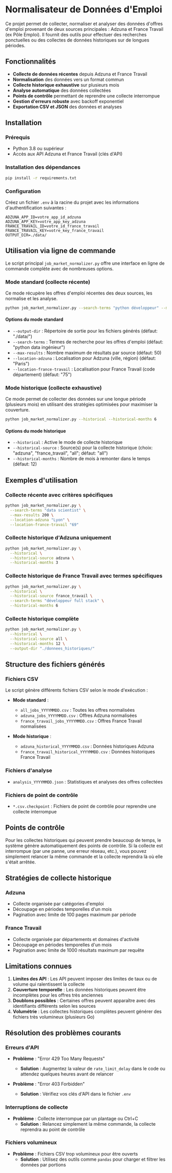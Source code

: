 # Normalisateur de Données d'Emploi

Ce projet permet de collecter, normaliser et analyser des données d'offres d'emploi provenant de deux sources principales : Adzuna et France Travail (ex Pôle Emploi). Il fournit des outils pour effectuer des recherches ponctuelles ou des collectes de données historiques sur de longues périodes.

## Fonctionnalités

- **Collecte de données récentes** depuis Adzuna et France Travail
- **Normalisation** des données vers un format commun
- **Collecte historique exhaustive** sur plusieurs mois
- **Analyse automatique** des données collectées
- **Points de contrôle** permettant de reprendre une collecte interrompue
- **Gestion d'erreurs robuste** avec backoff exponentiel
- **Exportation CSV et JSON** des données et analyses

## Installation

### Prérequis

- Python 3.8 ou supérieur
- Accès aux API Adzuna et France Travail (clés d'API)

### Installation des dépendances

```bash
pip install -r requirements.txt
```

### Configuration

Créez un fichier `.env` à la racine du projet avec les informations d'authentification suivantes :

```env
ADZUNA_APP_ID=votre_app_id_adzuna
ADZUNA_APP_KEY=votre_app_key_adzuna
FRANCE_TRAVAIL_ID=votre_id_france_travail
FRANCE_TRAVAIL_KEY=votre_key_france_travail
OUTPUT_DIR=./data/
```

## Utilisation via ligne de commande

Le script principal `job_market_normalizer.py` offre une interface en ligne de commande complète avec de nombreuses options.

### Mode standard (collecte récente)

Ce mode récupère les offres d'emploi récentes des deux sources, les normalise et les analyse.

```bash
python job_market_normalizer.py --search-terms "python développeur" --max-results 100
```

#### Options du mode standard

- `--output-dir` : Répertoire de sortie pour les fichiers générés (défaut: "./data/")
- `--search-terms` : Termes de recherche pour les offres d'emploi (défaut: "python data ingénieur")
- `--max-results` : Nombre maximum de résultats par source (défaut: 50)
- `--location-adzuna` : Localisation pour Adzuna (ville, région) (défaut: "Paris")
- `--location-france-travail` : Localisation pour France Travail (code département) (défaut: "75")

### Mode historique (collecte exhaustive)

Ce mode permet de collecter des données sur une longue période (plusieurs mois) en utilisant des stratégies optimisées pour maximiser la couverture.

```bash
python job_market_normalizer.py --historical --historical-months 6
```

#### Options du mode historique

- `--historical` : Active le mode de collecte historique
- `--historical-source` : Source(s) pour la collecte historique (choix: "adzuna", "france_travail", "all"; défaut: "all")
- `--historical-months` : Nombre de mois à remonter dans le temps (défaut: 12)

## Exemples d'utilisation

### Collecte récente avec critères spécifiques

```bash
python job_market_normalizer.py \
  --search-terms "data scientist" \
  --max-results 200 \
  --location-adzuna "Lyon" \
  --location-france-travail "69"
```

### Collecte historique d'Adzuna uniquement

```bash
python job_market_normalizer.py \
  --historical \
  --historical-source adzuna \
  --historical-months 3
```

### Collecte historique de France Travail avec termes spécifiques

```bash
python job_market_normalizer.py \
  --historical \
  --historical-source france_travail \
  --search-terms "développeur full stack" \
  --historical-months 6
```

### Collecte historique complète

```bash
python job_market_normalizer.py \
  --historical \
  --historical-source all \
  --historical-months 12 \
  --output-dir "./donnees_historiques/"
```

## Structure des fichiers générés

### Fichiers CSV

Le script génère différents fichiers CSV selon le mode d'exécution :

- **Mode standard** :
  - `all_jobs_YYYYMMDD.csv` : Toutes les offres normalisées
  - `adzuna_jobs_YYYYMMDD.csv` : Offres Adzuna normalisées
  - `france_travail_jobs_YYYYMMDD.csv` : Offres France Travail normalisées

- **Mode historique** :
  - `adzuna_historical_YYYYMMDD.csv` : Données historiques Adzuna
  - `france_travail_historical_YYYYMMDD.csv` : Données historiques France Travail

### Fichiers d'analyse

- `analysis_YYYYMMDD.json` : Statistiques et analyses des offres collectées

### Fichiers de point de contrôle

- `*.csv.checkpoint` : Fichiers de point de contrôle pour reprendre une collecte interrompue

## Points de contrôle

Pour les collectes historiques qui peuvent prendre beaucoup de temps, le système génère automatiquement des points de contrôle. Si la collecte est interrompue (par une panne, une erreur réseau, etc.), vous pouvez simplement relancer la même commande et la collecte reprendra là où elle s'était arrêtée.

## Stratégies de collecte historique

### Adzuna

- Collecte organisée par catégories d'emploi
- Découpage en périodes temporelles d'un mois
- Pagination avec limite de 100 pages maximum par période

### France Travail

- Collecte organisée par départements et domaines d'activité
- Découpage en périodes temporelles d'un mois
- Pagination avec limite de 1000 résultats maximum par requête

## Limitations connues

1. **Limites des API** : Les API peuvent imposer des limites de taux ou de volume qui ralentissent la collecte
2. **Couverture temporelle** : Les données historiques peuvent être incomplètes pour les offres très anciennes
3. **Doublons possibles** : Certaines offres peuvent apparaître avec des identifiants différents selon les sources
4. **Volumétrie** : Les collectes historiques complètes peuvent générer des fichiers très volumineux (plusieurs Go)

## Résolution des problèmes courants

### Erreurs d'API

- **Problème** : "Error 429 Too Many Requests"
  - **Solution** : Augmentez la valeur de `rate_limit_delay` dans le code ou attendez quelques heures avant de relancer

- **Problème** : "Error 403 Forbidden"
  - **Solution** : Vérifiez vos clés d'API dans le fichier `.env`

### Interruptions de collecte

- **Problème** : Collecte interrompue par un plantage ou Ctrl+C
  - **Solution** : Relancez simplement la même commande, la collecte reprendra au point de contrôle

### Fichiers volumineux

- **Problème** : Fichiers CSV trop volumineux pour être ouverts
  - **Solution** : Utilisez des outils comme `pandas` pour charger et filtrer les données par portions
